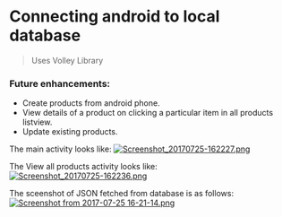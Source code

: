 # Connecting android to local database

>Uses Volley Library

### Future enhancements:
* Create products from android phone.
* View details of a product on clicking a particular item in all products listview.
* Update existing products.

The main activity looks like:
[![Screenshot_20170725-162227.png](https://s18.postimg.org/jpqk80bix/Screenshot_20170725-162227.png)](https://postimg.org/image/r5pttsz85/)

The View all products activity looks like:
[![Screenshot_20170725-162236.png](https://s18.postimg.org/o0583lgm1/Screenshot_20170725-162236.png)](https://postimg.org/image/gk5yhsswl/)

The sceenshot of JSON fetched from database is as follows:
[![Screenshot from 2017-07-25 16-21-14.png](https://s21.postimg.org/eq4821bc7/Screenshot_from_2017-07-25_16-21-14.png)](https://postimg.org/image/l3tb5ag83/)
